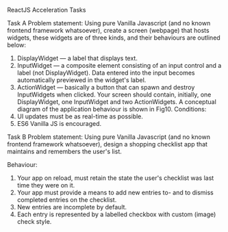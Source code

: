 ReactJS Acceleration Tasks

Task A
Problem statement: Using pure Vanilla Javascript (and no known frontend framework whatsoever), create a screen (webpage) that hosts widgets, these widgets are of three kinds, and their behaviours are outlined below:
1. DisplayWidget — a label that displays text.
2. InputWidget — a composite element consisting of an input control and a label (not DisplayWidget).
Data entered into the input becomes automatically previewed in the widget's label.
3. ActionWidget — basically a button that can spawn and destroy InputWidgets when clicked.
Your screen should contain, initially, one DisplayWidget, one InputWidget and two ActionWidgets. A conceptual diagram of the application behaviour is shown in Fig10.
Conditions:
1. UI updates must be as real-time as possible.
2. ES6 Vanilla JS is encouraged.


Task B
Problem statement: Using pure Vanilla Javascript (and no known frontend framework whatsoever), design a shopping checklist app that maintains and remembers the user's list.
   
  
  
Behaviour:
1. Your app on reload, must retain the state the user's checklist was last time they were on it.
2. Your app must provide a means to add new entries to- and to dismiss completed entries on the
checklist.
3. New entries are incomplete by default.
4. Each entry is represented by a labelled checkbox with custom (image) check style.

 
